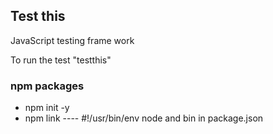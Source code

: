 ## Test this

JavaScript testing frame work

To run the test "testthis"

### npm packages
* npm init -y 
* npm link ---- #!/usr/bin/env node and bin in package.json



